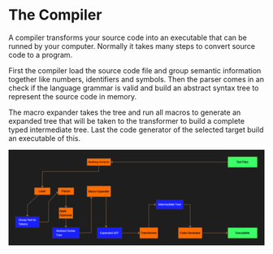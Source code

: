 # The Compiler

A compiler transforms your source code into an executable that can be runned by your computer. Normally it takes many steps to convert source code to a program.

First the compiler load the source code file and group semantic information together like numbers, identifiers and symbols. Then the parser comes in an check if the language grammar is valid and build an abstract syntax tree to represent the source code in memory.

The macro expander takes the tree and run all macros to generate an expanded tree that will be taken to the transformer to build a complete typed intermediate tree. Last the code generator of the selected target build an executable of this.

<img src="https://raw.githubusercontent.com/Backlang-Org/backlang-org.github.io/main/learn/assets/Backlang-Compiler_Structure.png" />
